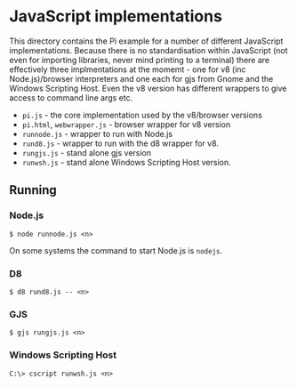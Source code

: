 # JavaScript implementations

This directory contains the Pi example for a number of different JavaScript implementations.  Because there is no standardisation within JavaScript (not even for importing libraries, never mind printing to a terminal) there are effectively three implmentations at the momemt - one for v8 (inc Node.js)/browser interpreters and one each for gjs from Gnome and the Windows Scripting Host.  Even the v8 version has different wrappers to give access to command line args etc.

 * `pi.js` - the core implementation used by the v8/browser versions
 * `pi.html`, `webwrapper.js` - browser wrapper for v8 version
 * `runnode.js` - wrapper to run with Node.js
 * `rund8.js` - wrapper to run with the d8 wrapper for v8.
 * `rungjs.js` - stand alone gjs version
 * `runwsh.js` - stand alone Windows Scripting Host version.

## Running

### Node.js

```
$ node runnode.js <n>
```

On some systems the command to start Node.js is `nodejs`.

### D8

```
$ d8 rund8.js -- <n>
```

### GJS

```
$ gjs rungjs.js <n>
```

### Windows Scripting Host

```
C:\> cscript runwsh.js <n>
```
